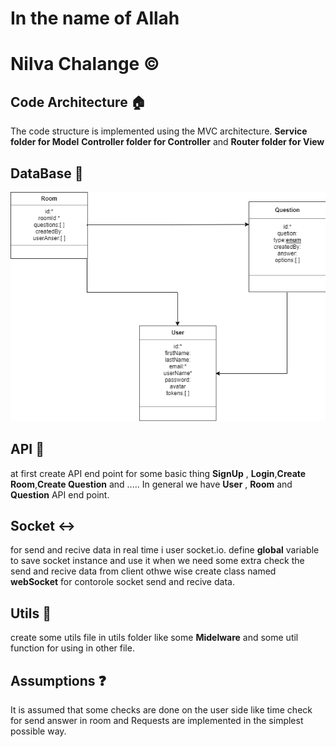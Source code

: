 # In the name of Allah

# Nilva Chalange ©

[link]: (https://github.com/nilva-challenge/Node-Nilivia)

## Code Architecture 🏠

The code structure is implemented using the MVC architecture.
**Service folder for Model**
**Controller folder for Controller** and
**Router folder for View**

## DataBase 🔐

![Basic DB Model](https://github.com/johnPractice/nilva_chalange/blob/dev/DB/DB.png)

## API 🏹

at first create API end point for some basic thing **SignUp** , **Login**,**Create Room**,**Create Question** and .....
In general we have **User** , **Room** and **Question** API end point.

## Socket ↔

for send and recive data in real time i user socket.io.
define **global** variable to save socket instance and use it when we need some extra check the send and recive data from client othwe wise create class named **webSocket** for contorole socket send and recive data.

## Utils 🔧

create some utils file in utils folder like some **Midelware** and some util function for using in other file.

## Assumptions ❓

It is assumed that some checks are done on the user side like time check for send answer in room and Requests are implemented in the simplest possible way.
